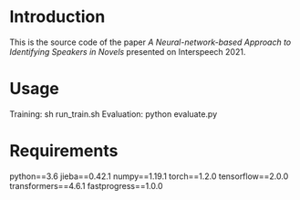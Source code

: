 # Introduction
  This is the source code of the paper *A Neural-network-based Approach to Identifying Speakers in Novels* presented on Interspeech 2021.
# Usage
  Training: sh run_train.sh
  Evaluation: python evaluate.py
# Requirements
  python==3.6
  jieba==0.42.1
  numpy==1.19.1
  torch==1.2.0
  tensorflow==2.0.0
  transformers==4.6.1
  fastprogress==1.0.0